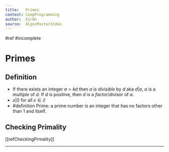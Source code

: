 ```yaml
---
title:   Primes
context: CompProgramming
author:  Exr0n
source:  AlgosMasterIndex
---
```


#ref #incomplete

# Primes
## Definition
- If there exists an integer $a = kd$ then $a$ is *divisible* by $d$ aka $d | a$, $a$ is a *multiple* of $d$. If $d$ is positive, then $d$ is a *factor*/*divisor* of $a$.
- $x|0$ for all $x \in \mathbb{Z}$
- #definition Prime: a prime number is an integer that has no factors other than 1 and itself.

## Checking Primality
[[refCheckingPrmality]]

---

